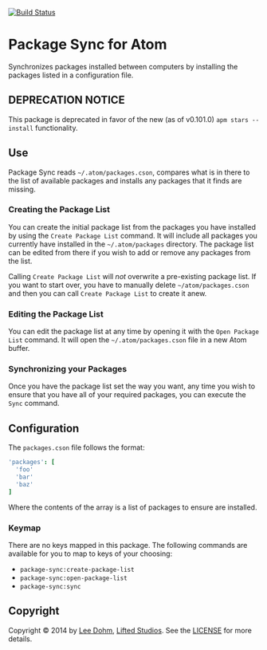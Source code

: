 [![Build Status](https://travis-ci.org/lee-dohm/package-sync.svg?branch=master)](https://travis-ci.org/lee-dohm/package-sync)

# Package Sync for Atom

Synchronizes packages installed between computers by installing the packages listed in a configuration file.

## DEPRECATION NOTICE

This package is deprecated in favor of the new (as of v0.101.0) `apm stars --install` functionality.

## Use

Package Sync reads `~/.atom/packages.cson`, compares what is in there to the list of available packages and installs any packages that it finds are missing.

### Creating the Package List

You can create the initial package list from the packages you have installed by using the `Create Package List` command. It will include all packages you currently have installed in the `~/.atom/packages` directory. The package list can be edited from there if you wish to add or remove any packages from the list.

Calling `Create Package List` will *not* overwrite a pre-existing package list. If you want to start over, you have to manually delete `~/atom/packages.cson` and then you can call `Create Package List` to create it anew.

### Editing the Package List

You can edit the package list at any time by opening it with the `Open Package List` command. It will open the `~/.atom/packages.cson` file in a new Atom buffer.

### Synchronizing your Packages

Once you have the package list set the way you want, any time you wish to ensure that you have all of your required packages, you can execute the `Sync` command.

## Configuration

The `packages.cson` file follows the format:

```cson
'packages': [
  'foo'
  'bar'
  'baz'
]
```

Where the contents of the array is a list of packages to ensure are installed.

### Keymap

There are no keys mapped in this package. The following commands are available for you to map to keys of your choosing:

* `package-sync:create-package-list`
* `package-sync:open-package-list`
* `package-sync:sync`

## Copyright

Copyright &copy; 2014 by [Lee Dohm](http://www.lee-dohm.com), [Lifted Studios](http://www.liftedstudios.com). See the [LICENSE](https://github.com/lee-dohm/package-sync/blob/master/LICENSE.md) for more details.

